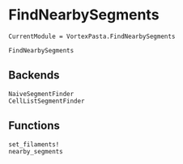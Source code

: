 # FindNearbySegments

```@meta
CurrentModule = VortexPasta.FindNearbySegments
```

```@docs
FindNearbySegments
```

## Backends

```@docs
NaiveSegmentFinder
CellListSegmentFinder
```

## Functions

```@docs
set_filaments!
nearby_segments
```
